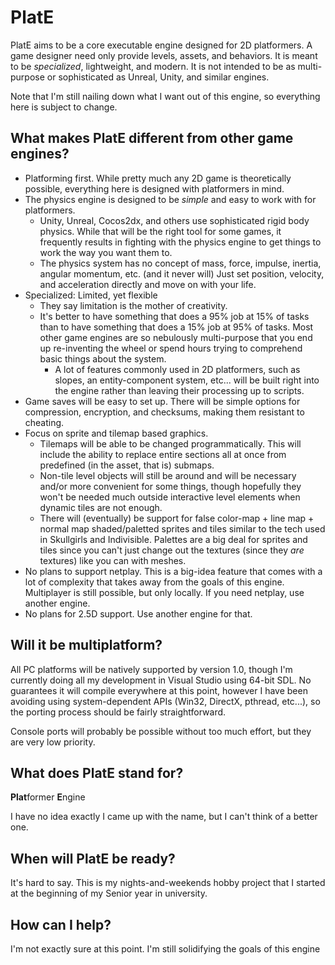 # PlatE
PlatE aims to be a core executable engine designed for 2D platformers. A game designer need only provide levels, assets, and behaviors. It is meant to be _specialized_, lightweight, and modern. It is not intended to be as multi-purpose or sophisticated as Unreal, Unity, and similar engines.

Note that I'm still nailing down what I want out of this engine, so everything here is subject to change.

## What makes PlatE different from other game engines?
  + Platforming first. While pretty much any 2D game is theoretically possible, everything here is designed with platformers in mind.
  + The physics engine is designed to be _simple_ and easy to work with for platformers.
    * Unity, Unreal, Cocos2dx, and others use sophisticated rigid body physics. While that will be the right tool for some games, it frequently results in fighting with the physics engine to get things to work the way you want them to.
    * The physics system has no concept of mass, force, impulse, inertia, angular momentum, etc. (and it never will) Just set position, velocity, and acceleration directly and move on with your life.
  + Specialized: Limited, yet flexible
    * They say limitation is the mother of creativity.
	* It's better to have something that does a 95% job at 15% of tasks than to have something that does a 15% job at 95% of tasks. Most other game engines are so nebulously multi-purpose that you end up re-inventing the wheel or spend hours trying to comprehend basic things about the system.
	  - A lot of features commonly used in 2D platformers, such as slopes, an entity-component system, etc... will be built right into the engine rather than leaving their processing up to scripts.
  + Game saves will be easy to set up. There will be simple options for compression, encryption, and checksums, making them resistant to cheating.
  + Focus on sprite and tilemap based graphics.
    * Tilemaps will be able to be changed programmatically. This will include the ability to replace entire sections all at once from predefined (in the asset, that is) submaps.
    * Non-tile level objects will still be around and will be necessary and/or more convenient for some things, though hopefully they won't be needed much outside interactive level elements when dynamic tiles are not enough.
    * There will (eventually) be support for false color-map + line map + normal map shaded/paletted sprites and tiles similar to the tech used in Skullgirls and Indivisible. Palettes are a big deal for sprites and tiles since you can't just change out the textures (since they _are_ textures) like you can with meshes.
  + No plans to support netplay. This is a big-idea feature that comes with a lot of complexity that takes away from the goals of this engine. Multiplayer is still possible, but only locally. If you need netplay, use another engine.
  + No plans for 2.5D support. Use another engine for that.

## Will it be multiplatform?
All PC platforms will be natively supported by version 1.0, though I'm currently doing all my development in Visual Studio using 64-bit SDL. No guarantees it will compile everywhere at this point, however I have been avoiding using system-dependent APIs (Win32, DirectX, pthread, etc...), so the porting process should be fairly straightforward.

Console ports will probably be possible without too much effort, but they are very low priority.

## What does PlatE stand for?
**Plat**former **E**ngine

I have no idea exactly I came up with the name, but I can't think of a better one.

## When will PlatE be ready?
It's hard to say. This is my nights-and-weekends hobby project that I started at the beginning of my Senior year in university.

## How can I help?
I'm not exactly sure at this point. I'm still solidifying the goals of this engine
